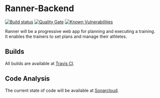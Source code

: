 # Ranner-Backend
[![Build status](https://api.travis-ci.org/Valor-mmm/Ranner-Backend.svg?branch=master)](https://travis-ci.org/Valor-mmm/Ranner-Backend) [![Quality Gate](https://sonarcloud.io/api/project_badges/measure?project=valor.ranner&metric=alert_status)](https://sonarcloud.io/dashboard/index/valor.ranner)
[![Known Vulnerabilities](https://snyk.io/test/github/Valor-mmm/Ranner-Backend/badge.svg)](https://snyk.io/test/github/Valor-mmm/Ranner-Backend)

Ranner will be a progressive web app for planning and executing a training.
It enables the trainers to set plans and manage their athletes.

## Builds
All builds are available at [Travis CI](https://travis-ci.org/Valor-mmm/Ranner-Backend).

## Code Analysis
The current state of code will be available at [Sonarcloud](https://sonarcloud.io/dashboard?id=valor.ranner).
